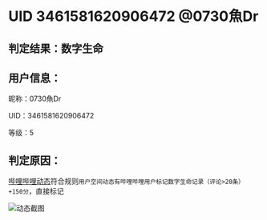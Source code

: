 # UID 3461581620906472 @0730魚Dr
## 判定结果：数字生命
## 用户信息：

昵称：0730魚Dr

UID：3461581620906472

等级：5

## 判定原因：

[哔哩哔哩动态](https://www.bilibili.com/opus/722210523518599168)符合规则`用户空间动态有哔哩哔哩用户标记数字生命记录（评论>20条） +150分`，直接标记

![动态截图](https://i.072333.xyz/file/AgACAgEAAyEGAASMaMWHAAJZQGf9niP1VOCRLBcPe2mEpwAB7yQONAACl6wxG9iQ8EdQ7Ew4F4jSyQEAAwIAA3cAAzYE.png)


